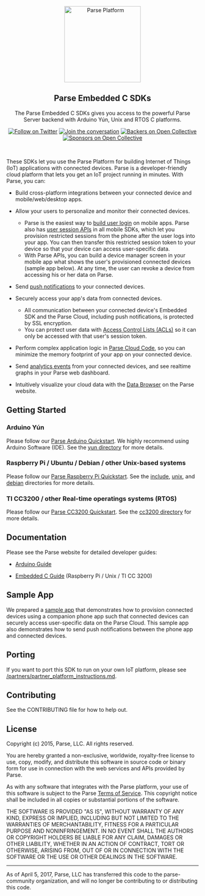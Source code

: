 <p align="center">
    <img alt="Parse Platform" src="Assets/logo large.png" width="200">
  </a>
</p>

<h2 align="center">Parse Embedded C SDKs</h2>

<p align="center">
    The Parse Embedded C SDKs gives you access to the powerful Parse Server backend with Arduino Yún, Unix and RTOS C platforms.
</p>

<p align="center">
    <a href="https://twitter.com/intent/follow?screen_name=parseplatform"><img alt="Follow on Twitter" src="https://img.shields.io/twitter/follow/parseplatform?style=social&label=Follow"></a>
    <a href="https://community.parseplatform.org/"><img alt="Join the conversation" src="https://img.shields.io/discourse/https/community.parseplatform.org/topics.svg"></a>
   <a href="#backers"><img alt="Backers on Open Collective" src="https://opencollective.com/parse-server/backers/badge.svg" /></a>
    <a href="#sponsors"><img alt="Sponsors on Open Collective" src="https://opencollective.com/parse-server/sponsors/badge.svg" /></a>
</p>
<br>

These SDKs let you use the Parse Platform for building Internet of Things (IoT) applications with connected devices. Parse is a developer-friendly cloud platform that lets you get an IoT project running in minutes. With Parse, you can:

* Build cross-platform integrations between your connected device and mobile/web/desktop apps.

* Allow your users to personalize and monitor their connected devices.
    * Parse is the easiest way to [build user login](https://www.parse.com/docs/ios_guide#ui-login/iOS) on mobile apps.  Parse also has [user session APIs](https://www.parse.com/docs/ios_guide#sessions/iOS) in all mobile SDKs, which let you provision restricted sessions from the phone after the user logs into your app.  You can then transfer this restricted session token to your device so that your device can access user-specific data.
    * With Parse APIs, you can build a device manager screen in your mobile app what shows the user's provisioned connected devices (sample app below).  At any time, the user can revoke a device from accessing his or her data on Parse.

* Send [push notifications](https://www.parse.com/products/push) to your connected devices.

* Securely access your app's data from connected devices.
    * All communication between your connected device's Embedded SDK and the Parse Cloud, including push notifications, is protected by SSL encryption.
    * You can protect user data with [Access Control Lists (ACLs)](https://www.parse.com/docs/data#security-objects) so it can only be accessed with that user's session token.

* Perform complex application logic in [Parse Cloud Code](https://www.parse.com/docs/cloud_code_guide), so you can minimize the memory footprint of your app on your connected device.

* Send [analytics events](https://www.parse.com/products/analytics) from your connected devices, and see realtime graphs in your Parse web dashboard.

* Intuitively visualize your cloud data with the [Data Browser](http://blog.parse.com/2012/12/20/the-new-data-browser-2/) on the Parse website.

## Getting Started

### Arduino Yún

Please follow our [Parse Arduino Quickstart](https://www.parse.com/apps/quickstart#embedded/arduinoyun).  We highly recommend using Arduino Software (IDE).  See the [yun directory](/yun) for more details.

### Raspberry Pi / Ubuntu / Debian / other Unix-based systems

Please follow our [Parse Raspberry Pi Quickstart](https://www.parse.com/apps/quickstart#embedded/raspberrypi). See the [include](/include), [unix](/unix), and [debian](/debian) directories for more details.

### TI CC3200 / other Real-time operatings systems (RTOS)

Please follow our [Parse CC3200 Quickstart](https://www.parse.com/apps/quickstart#embedded/ticc3200). See the [cc3200 directory](/cc3200) for more details.

## Documentation

Please see the Parse website for detailed developer guides:

* [Arduino Guide](https://www.parse.com/docs/arduino_guide)

* [Embedded C Guide](https://www.parse.com/docs/embedded_c_guide) (Raspberry Pi / Unix / TI CC 3200)

## Sample App

We prepared a [sample app](https://github.com/ParsePlatform/Anydevice) that demonstrates how to provision connected devices using a companion phone app such that connected devices can securely access user-specific data on the Parse Cloud. This sample app also demonstrates how to send push notifications between the phone app and connected devices.

## Porting
If you want to port this SDK to run on your own IoT platform, please see [/partners/partner_platform_instructions.md](/partners/partner_platform_instructions.md).

## Contributing

See the CONTRIBUTING file for how to help out.

## License

Copyright (c) 2015, Parse, LLC. All rights reserved.

You are hereby granted a non-exclusive, worldwide, royalty-free license to use, copy, modify, and distribute this software in source code or binary form for use in connection with the web services and APIs provided by Parse.

As with any software that integrates with the Parse platform, your use of this software is subject to the Parse [Terms of Service](https://www.parse.com/about/terms). This copyright notice shall be included in all copies or substantial portions of the software.

THE SOFTWARE IS PROVIDED "AS IS", WITHOUT WARRANTY OF ANY KIND, EXPRESS OR IMPLIED, INCLUDING BUT NOT LIMITED TO THE WARRANTIES OF MERCHANTABILITY, FITNESS FOR A PARTICULAR PURPOSE AND NONINFRINGEMENT. IN NO EVENT SHALL THE AUTHORS OR COPYRIGHT HOLDERS BE LIABLE FOR ANY CLAIM, DAMAGES OR OTHER LIABILITY, WHETHER IN AN ACTION OF CONTRACT, TORT OR OTHERWISE, ARISING FROM, OUT OF OR IN CONNECTION WITH THE SOFTWARE OR THE USE OR OTHER DEALINGS IN THE SOFTWARE.

-----

As of April 5, 2017, Parse, LLC has transferred this code to the parse-community organization, and will no longer be contributing to or distributing this code. 
